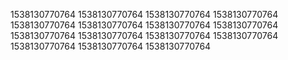 1538130770764
1538130770764
1538130770764
1538130770764
1538130770764
1538130770764
1538130770764
1538130770764
1538130770764
1538130770764
1538130770764
1538130770764
1538130770764
1538130770764
1538130770764